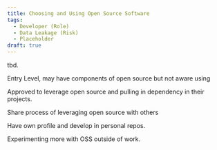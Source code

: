 ```yaml
---
title: Choosing and Using Open Source Software
tags: 
  - Developer (Role)
  - Data Leakage (Risk)
  - Placeholder
draft: true
---
```


tbd.

Entry Level, may have components of open source but not aware using

Approved to leverage open source and pulling in dependency in their projects.


Share process of leveraging open source with others

Have own profile and develop in personal repos. 

Experimenting more with OSS outside of work.


